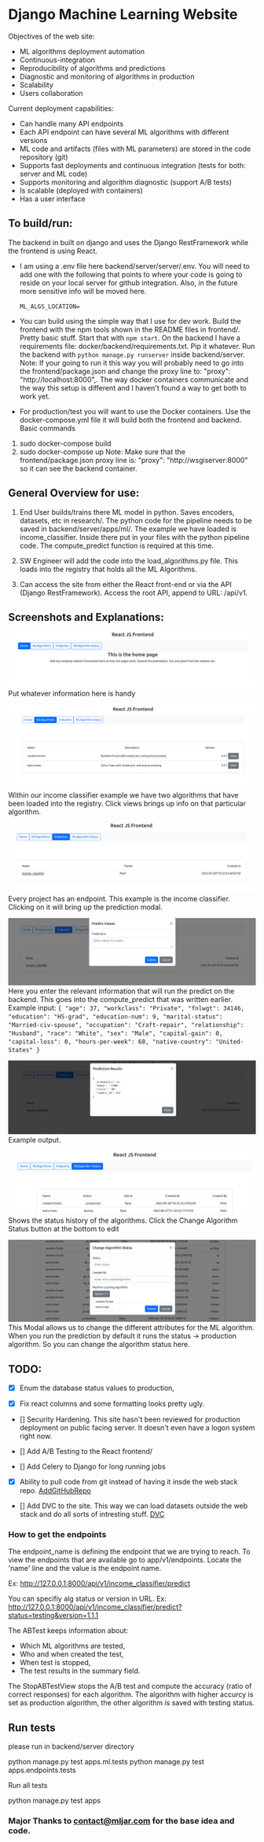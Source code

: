 # Django Machine Learning Website

Objectives of the web site:

- ML algorithms deployment automation
- Continuous-integration
- Reproducibility of algorithms and predictions
- Diagnostic and monitoring of algorithms in production
- Scalability
- Users collaboration

Current deployment capabilities:
- Can handle many API endpoints
- Each API endpoint can have several ML algorithms with different versions
- ML code and artifacts (files with ML parameters) are stored in the code repository (git)
- Supports fast deployments and continuous integration (tests for both: server and ML code)
- Supports monitoring and algorithm diagnostic (support A/B tests)
- Is scalable (deployed with containers)
- Has a user interface


## To build/run:

The backend in built on django and uses the Django RestFramework while the frontend is using React. 

- I am using a .env file here backend/server/server/.env. You will need to add one with the following that points to where your code is going to reside on your local server for github integration. Also, in the future more sensitive info will be moved here.
  ```
  ML_ALGS_LOCATION=
  ```
  
- You can build using the simple way that I use for dev work. Build the frontend with the npm tools shown in the README files in frontend/. Pretty basic stuff. Start that with `npm start`. On the backend I have a requirements file: docker/backend/requirements.txt. Pip it whatever. Run the backend with `python manage.py runserver` inside backend/server. Note: If your going to run it this way you will probably need to go into the frontend/package.json and change the proxy line to: "proxy": "http://localhost:8000",. The way docker containers communicate and the way this setup is different and I haven't found a way to get both to work yet.

- For production/test you will want to use the Docker containers. Use the docker-compose.yml file it will build both the frontend and backend. Basic commands
1. sudo docker-compose build
2. sudo docker-compose up
Note: Make sure that the frontend/package.json proxy line is: "proxy": "http://wsgiserver:8000" so it can see the backend container.


## General Overview for use:

1. End User builds/trains there ML model in python. Saves encoders, datasets, etc in research/. The python code for the pipeline needs to be saved 
in backend/server/apps/ml/<projectname>. The example we have loaded is income_classifier. Inside there put in your files with the python pipeline code. The compute_predict function is required at this time.

2. SW Engineer will add the code into the load_algorithms.py file. This loads into the registry that holds all the ML Algorithms.

3. Can access the site from either the React front-end or via the API (Django RestFramework). Access the root API, append to URL: /api/v1. 

## Screenshots and Explanations:

![alt text](docs/ML_home.png)
Put whatever information here is handy 


![alt text](docs/ML_MLAlgorithms.png)
Within our income classifier example we have two algorithms that have been loaded into the registry. Click views brings up info on that particular algorithm.


![alt text](docs/ML_Endpoints.png)
Every project has an endpoint. This example is the income classifier. Clicking on it will bring up the prediction modal.


![alt text](docs/ML_predict.png)
Here you enter the relevant information that will run the predict on the backend. This goes into the compute_predict that was written earlier.
Example input:
`
{
    "age": 37,
    "workclass": "Private",
    "fnlwgt": 34146,
    "education": "HS-grad",
    "education-num": 9,
    "marital-status": "Married-civ-spouse",
    "occupation": "Craft-repair",
    "relationship": "Husband",
    "race": "White",
    "sex": "Male",
    "capital-gain": 0,
    "capital-loss": 0,
    "hours-per-week": 68,
    "native-country": "United-States"
}
`

![alt text](docs/ML_predict_results.png)
Example output.


![alt text](docs/ML_AlgStatus.png)
Shows the status history of the algorithms. Click the Change Algorithm Status button at the bottom to edit


![alt text](docs/ML_change_alg_status.png)
This Modal allows us to change the different attributes for the ML algorithm. When you run the prediction by default it runs the status -> production algorithm. So you can change the algorithm status here.

## TODO:

- [x] Enum the database status values to production, 

- [x] Fix react columns and some formatting looks pretty ugly.

- [] Security Hardening. This site hasn't been reviewed for production deployment on public facing server. It doesn't even have a logon system right now.

- [] Add A/B Testing to the React frontend/

- [] Add Celery to Django for long running jobs

- [x] Ability to pull code from git instead of having it insde the web stack repo. [AddGitHubRepo](READMEGit.md)

- [] Add DVC to the site. This way we can load datasets outside the web stack and do all sorts of intresting stuff. [DVC](https://dvc.org/)





### How to get the endpoints
The endpoint_name is defining the endpoint that we are trying to reach. To view the endpoints that are available go to
app/v1/endpoints. Locate the 'name' line and the value is the endpoint name.

Ex:
http://127.0.0.1:8000/api/v1/income_classifier/predict

You can specifiy alg status or version in URL.
Ex:
http://127.0.0.1:8000/api/v1/income_classifier/predict?status=testing&version=1.1.1



The ABTest keeps information about:

- Which ML algorithms are tested,
- Who and when created the test,
- When test is stopped,
- The test results in the summary field.


The StopABTestView stops the A/B test and compute the accuracy (ratio of correct responses) for each algorithm. The algorithm with higher accurcy is set as production algorithm, the other algorithm is saved with testing status.





## Run tests

please run in backend/server directory

python manage.py test apps.ml.tests
python manage.py test apps.endpoints.tests

Run all tests

python manage.py test apps



### Major Thanks to contact@mljar.com for the base idea and code.
